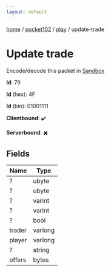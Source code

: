 ```yaml
---
layout: default
---
```


[home](/)  /  [pocket102](/protocol/pocket102)  /  [play](/protocol/pocket102/play)  /  update-trade

# Update trade

Encode/decode this packet in [Sandbox](../../../sandbox/pocket102#play.update_trade)

**Id**: 79

**Id** (hex): 4F

**Id** (bin): 01001111

**Clientbound**: ✔️

**Serverbound**: ✖️

## Fields

Name | Type
---|---
? | ubyte
? | ubyte
? | varint
? | varint
? | bool
trader | varlong
player | varlong
? | string
offers | bytes
